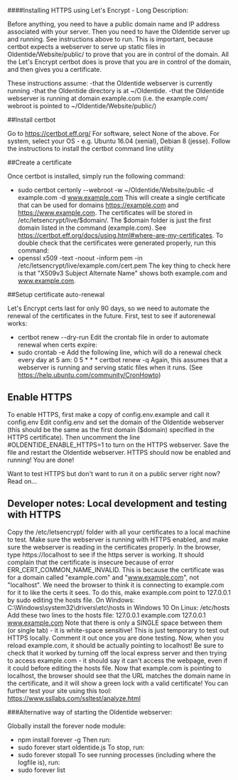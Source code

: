 ####Installing HTTPS using Let's Encrypt - Long Description:

Before anything, you need to have a public domain name and IP address associated with your server.
Then you need to have the Oldentide server up and running. See instructions above to run.
This is important, because certbot expects a webserver to serve up static files in Oldentide/Website/public/
to prove that you are in control of the domain.
All the Let's Encrypt certbot does is prove that you are in control of the domain, and then gives you a certificate.

These instructions assume:
-that the Oldentide webserver is currently running
-that the Oldentide directory is at ~/Oldentide.
-that the Oldentide webserver is running at domain example.com
(i.e. the example.com/ webroot is pointed to ~/Oldentide/Website/public/)


##Install certbot

Go to https://certbot.eff.org/
For software, select None of the above.
For system, select your OS - e.g. Ubuntu 16.04 (xenial), Debian 8 (jesse).
Follow the instructions to install the certbot command line utility


##Create a certificate

Once certbot is installed, simply run the following command:
* sudo certbot certonly --webroot -w ~/Oldentide/Website/public -d example.com -d www.example.com
This will create a single certificate that can be used for domains https://example.com and https://www.example.com.
The certificates will be stored in /etc/letsencrypt/live/$domain/.
The $domain folder is just the first domain listed in the command (example.com).
See https://certbot.eff.org/docs/using.html#where-are-my-certificates.
To double check that the certificates were generated properly, run this command:
* openssl x509 -text -noout -inform pem -in /etc/letsencrypt/live/example.com/cert.pem
The key thing to check here is that "X509v3 Subject Alternate Name" shows both example.com and www.example.com.


##Setup certificate auto-renewal

Let's Encrypt certs last for only 90 days, so we need to automate the renewal of the certificates in the future.
First, test to see if autorenewal works:
* certbot renew --dry-run
Edit the crontab file in order to automate renewal when certs expire:
* sudo crontab -e
Add the following line, which will do a renewal check every day at 5 am:
0 5 * * * certbot renew -q
Again, this assumes that a webserver is running and serving static files when it runs.
(See https://help.ubuntu.com/community/CronHowto)


## Enable HTTPS

To enable HTTPS, first make a copy of config.env.example and call it config.env
Edit config.env and set the domain of the Oldentide webserver
(this should be the same as the first domain ($domain) specified in the HTTPS certificate).
Then uncomment the line #OLDENTIDE_ENABLE_HTTPS=1 to turn on the HTTPS webserver.
Save the file and restart the Oldentide webserver.
HTTPS should now be enabled and running! You are done!

Want to test HTTPS but don't want to run it on a public server right now? Read on...


## Developer notes: Local development and testing with HTTPS

Copy the /etc/letsencrypt/ folder with all your certificates to a local machine to test.
Make sure the webserver is running with HTTPS enabled, and make sure the
webserver is reading in the certificates properly.
In the browser, type https://localhost to see if the https server is working.
It should complain that the certificate is insecure because of error ERR_CERT_COMMON_NAME_INVALID.
This is because the certificate was for a domain called "example.com" and "www.example.com", not "localhost".
We need the browser to think it is connecting to example.com for it to like the certs it sees.
To do this, make example.com point to 127.0.0.1 by sudo editing the hosts file.
On Windows: C:\Windows\system32\drivers\etc\hosts in Windows 10
On Linux: /etc/hosts
Add these two lines to the hosts file:
    127.0.0.1 example.com
    127.0.0.1 www.example.com
Note that there is only a SINGLE space between them (or single tab) - it is white-space sensitive!
This is just temporary to test out HTTPS locally. Comment it out once you are done testing.
Now, when you reload example.com, it should be actually pointing to localhost!
Be sure to check that it worked by turning off the local express server and then trying to access example.com -
it should say it can't access the webpage, even if it could before editing the hosts file.
Now that example.com is pointing to localhost, the browser should see that the URL matches the domain name
in the certificate, and it will show a green lock with a valid certificate!
You can further test your site using this tool:
    https://www.ssllabs.com/ssltest/analyze.html


###Alternative way of starting the Oldentide webserver:

Globally install the forever node module:
* npm install forever -g
Then run:
* sudo forever start oldentide.js
To stop, run:
* sudo forever stopall
To see running processes (including where the logfile is), run:
* sudo forever list